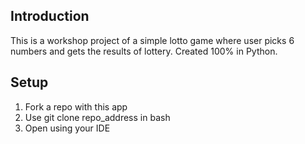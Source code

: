 ## Introduction

This is a workshop project of a simple lotto game where user picks 6 numbers and gets the results of lottery. Created 100% in Python.

## Setup

1. Fork a repo with this app
2. Use git clone repo_address in bash
3. Open using your IDE

